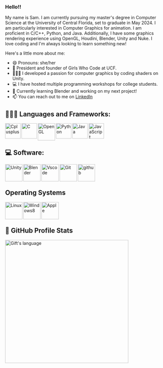 ### Hello!!
My name is Sam. I am currently pursuing my master's degree in Computer Science at the University of Central Florida, set to graduate in May 2024. I am particularly interested in Computer Graphics for animation. I am proficient in C/C++, Python, and Java. Additionally, I have some graphics rendering experience using OpenGL, Houdini, Blender, Unity and Nuke. I love coding and I'm always looking to learn something new! 

Here's a little more about me:

- 😄 Pronouns: she/her
- 🧠 President and founder of Girls Who Code at UCF.
- 👩🏼‍💻 I developed a passion for computer graphics by coding shaders on Unity.
- 💻 I have hosted multiple programming workshops for college students.
- 🔭 Currently learning Blender and working on my next project!
- 📫 You can reach out to me on [LinkedIn](https://www.linkedin.com/in/samanthasanchezjuarez/)


## 👩🏼‍💻 Languages and Frameworks:
<div>
<img align="left" alt="Cplusplus" width="50px" src="https://cdn.jsdelivr.net/gh/devicons/devicon/icons/cplusplus/cplusplus-original.svg" />
<img align="left" alt="C" width="50px" src="https://cdn.jsdelivr.net/gh/devicons/devicon/icons/c/c-plain.svg" />
<img align="left" alt="OpenGL" width="56px" src="https://cdn.jsdelivr.net/gh/devicons/devicon/icons/opengl/opengl-original.svg" />
<img align="left" alt="Python" width="50px" src="https://cdn.jsdelivr.net/gh/devicons/devicon/icons/python/python-plain.svg" />
<img align="left" alt="Java" width="50px" src="https://cdn.jsdelivr.net/gh/devicons/devicon/icons/java/java-plain.svg" /> 
<img align="left" alt="JavaScript" width="50px" src="https://cdn.jsdelivr.net/gh/devicons/devicon/icons/javascript/javascript-original.svg" /> 
<br>
</div>
<br>
<br>

## 💻 Software:
<div>
<img align="left" alt="Unity" width="56px" src="https://cdn.jsdelivr.net/gh/devicons/devicon/icons/unity/unity-original.svg" />
<img align="left" alt="Blender" width="56px" src="https://cdn.jsdelivr.net/gh/devicons/devicon/icons/blender/blender-original.svg" />
<img align="left" alt="Vscode" width="56px" src="https://cdn.jsdelivr.net/gh/devicons/devicon/icons/vscode/vscode-original.svg" />  
<img align="left" alt="Git" width="56px" src="https://cdn.jsdelivr.net/gh/devicons/devicon/icons/git/git-plain.svg" /> 
<img align="left" alt="github" width="56px" src="https://cdn.jsdelivr.net/gh/devicons/devicon/icons/github/github-original.svg" />
<br>
</div>
<br>
<br>

## Operating Systems 
<div>
<img align="left" alt="Linux" width="56px" src="https://cdn.jsdelivr.net/gh/devicons/devicon/icons/linux/linux-original.svg" />
<img align="left" alt="Windows8" width="56px" src="https://cdn.jsdelivr.net/gh/devicons/devicon/icons/windows8/windows8-original.svg" />
<img align="left" alt="Apple" width="56px" src="https://cdn.jsdelivr.net/gh/devicons/devicon/icons/apple/apple-original.svg" />
<br>
</div>
<br>
<br>

## 🎯 GitHub Profile Stats
<div>
  <img align="center" src="https://github-readme-stats.vercel.app/api/top-langs?username=samsannchez&langs_count=10&show_icons=true&locale=en&layout=compact&theme=dracula" alt="Gift's language" width="400px"/>
</div>

